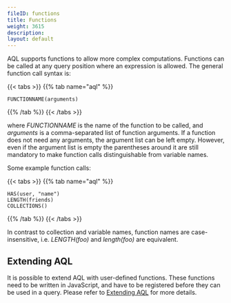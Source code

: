 ```yaml
---
fileID: functions
title: Functions
weight: 3615
description: 
layout: default
---
```

AQL supports functions to allow more complex computations. Functions can be
called at any query position where an expression is allowed. The general
function call syntax is:

{{< tabs >}}
{{% tab name="aql" %}}
```aql
FUNCTIONNAME(arguments)
```
{{% /tab %}}
{{< /tabs >}}

where *FUNCTIONNAME* is the name of the function to be called, and *arguments*
is a comma-separated list of function arguments. If a function does not need any
arguments, the argument list can be left empty. However, even if the argument
list is empty the parentheses around it are still mandatory to make function
calls distinguishable from variable names.

Some example function calls:

{{< tabs >}}
{{% tab name="aql" %}}
```aql
HAS(user, "name")
LENGTH(friends)
COLLECTIONS()
```
{{% /tab %}}
{{< /tabs >}}

In contrast to collection and variable names, function names are case-insensitive, 
i.e. *LENGTH(foo)* and *length(foo)* are equivalent.

## Extending AQL

It is possible to extend AQL with user-defined functions. These functions need to
be written in JavaScript, and have to be registered before they can be used in a query.
Please refer to [Extending AQL](../user-functions/) for more details.
